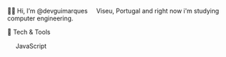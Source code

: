 👋🏼 Hi, I’m @devguimarques <img width=12 height=12 src='https://camo.githubusercontent.com/73908ea1ce4f02f679cec0aa3b5919850d8698f24d104467022d696b65ff4513/68747470733a2f2f696d6167652e666c617469636f6e2e636f6d2f69636f6e732f7376672f3139372f3139373436332e737667'> Viseu, Portugal and right now i'm studying computer engineering. <br>

🔧 Tech & Tools

<img width=15 height=15 src='https://cdn.jsdelivr.net/gh/devicons/devicon/icons/javascript/javascript-original.svg'> JavaScript

